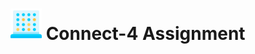 # <img src="src/main/resources/asset/connect-four.png" alt="drawing" width="50"/> Connect-4 Assignment
